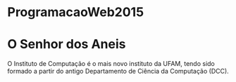 # ProgramacaoWeb2015
<!DOCTYPE html>
<html>
    <head>
        <meta charset = 'UTF8'/>
        <title>Exercicio 3 CSS</title>
        <link rel="stylesheet" type="text/css" href="Css3.css">
    </head>
    <body>
        <div>
            <h1>O Senhor dos Aneis</h1>
            <p>
                O Instituto de Computação é o mais novo
                instituto da UFAM, tendo sido formado a
                partir do antigo Departamento de Ciência
                da Computação (DCC).
            </p>
        </div>
    </body>
</html>
